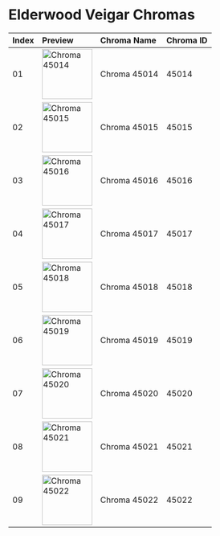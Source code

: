 # Elderwood Veigar Chromas

| Index | Preview | Chroma Name | Chroma ID |
|:---|:---|:---|:---|
| 01 | <img src='https://raw.communitydragon.org/latest/plugins/rcp-be-lol-game-data/global/default/v1/champion-chroma-images/45/45014.png' alt='Chroma 45014' width='100'> | Chroma 45014 | 45014 |
| 02 | <img src='https://raw.communitydragon.org/latest/plugins/rcp-be-lol-game-data/global/default/v1/champion-chroma-images/45/45015.png' alt='Chroma 45015' width='100'> | Chroma 45015 | 45015 |
| 03 | <img src='https://raw.communitydragon.org/latest/plugins/rcp-be-lol-game-data/global/default/v1/champion-chroma-images/45/45016.png' alt='Chroma 45016' width='100'> | Chroma 45016 | 45016 |
| 04 | <img src='https://raw.communitydragon.org/latest/plugins/rcp-be-lol-game-data/global/default/v1/champion-chroma-images/45/45017.png' alt='Chroma 45017' width='100'> | Chroma 45017 | 45017 |
| 05 | <img src='https://raw.communitydragon.org/latest/plugins/rcp-be-lol-game-data/global/default/v1/champion-chroma-images/45/45018.png' alt='Chroma 45018' width='100'> | Chroma 45018 | 45018 |
| 06 | <img src='https://raw.communitydragon.org/latest/plugins/rcp-be-lol-game-data/global/default/v1/champion-chroma-images/45/45019.png' alt='Chroma 45019' width='100'> | Chroma 45019 | 45019 |
| 07 | <img src='https://raw.communitydragon.org/latest/plugins/rcp-be-lol-game-data/global/default/v1/champion-chroma-images/45/45020.png' alt='Chroma 45020' width='100'> | Chroma 45020 | 45020 |
| 08 | <img src='https://raw.communitydragon.org/latest/plugins/rcp-be-lol-game-data/global/default/v1/champion-chroma-images/45/45021.png' alt='Chroma 45021' width='100'> | Chroma 45021 | 45021 |
| 09 | <img src='https://raw.communitydragon.org/latest/plugins/rcp-be-lol-game-data/global/default/v1/champion-chroma-images/45/45022.png' alt='Chroma 45022' width='100'> | Chroma 45022 | 45022 |
